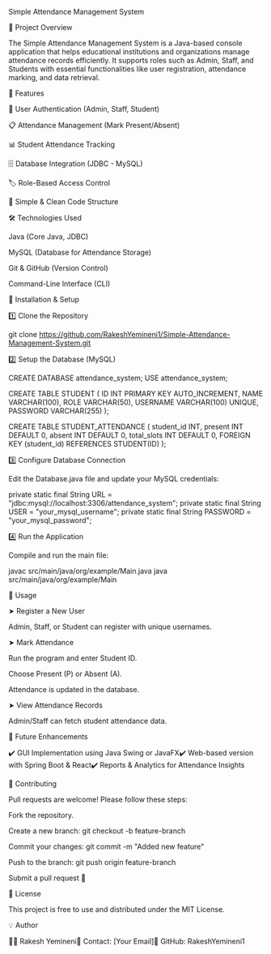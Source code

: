 Simple Attendance Management System




📌 Project Overview

The Simple Attendance Management System is a Java-based console application that helps educational institutions and organizations manage attendance records efficiently. It supports roles such as Admin, Staff, and Students with essential functionalities like user registration, attendance marking, and data retrieval.

🚀 Features

🔐 User Authentication (Admin, Staff, Student)

📋 Attendance Management (Mark Present/Absent)

📊 Student Attendance Tracking

🗄️ Database Integration (JDBC - MySQL)

🏷️ Role-Based Access Control

📁 Simple & Clean Code Structure

🛠️ Technologies Used

Java (Core Java, JDBC)

MySQL (Database for Attendance Storage)

Git & GitHub (Version Control)

Command-Line Interface (CLI)

🎯 Installation & Setup

1️⃣ Clone the Repository

 git clone https://github.com/RakeshYemineni1/Simple-Attendance-Management-System.git

2️⃣ Setup the Database (MySQL)

CREATE DATABASE attendance_system;
USE attendance_system;

CREATE TABLE STUDENT (
    ID INT PRIMARY KEY AUTO_INCREMENT,
    NAME VARCHAR(100),
    ROLE VARCHAR(50),
    USERNAME VARCHAR(100) UNIQUE,
    PASSWORD VARCHAR(255)
);

CREATE TABLE STUDENT_ATTENDANCE (
    student_id INT,
    present INT DEFAULT 0,
    absent INT DEFAULT 0,
    total_slots INT DEFAULT 0,
    FOREIGN KEY (student_id) REFERENCES STUDENT(ID)
);

3️⃣ Configure Database Connection

Edit the Database.java file and update your MySQL credentials:

private static final String URL = "jdbc:mysql://localhost:3306/attendance_system";
private static final String USER = "your_mysql_username";
private static final String PASSWORD = "your_mysql_password";

4️⃣ Run the Application

Compile and run the main file:

javac src/main/java/org/example/Main.java
java src/main/java/org/example/Main

📜 Usage

➤ Register a New User

Admin, Staff, or Student can register with unique usernames.

➤ Mark Attendance

Run the program and enter Student ID.

Choose Present (P) or Absent (A).

Attendance is updated in the database.

➤ View Attendance Records

Admin/Staff can fetch student attendance data.

📌 Future Enhancements

✔️ GUI Implementation using Java Swing or JavaFX✔️ Web-based version with Spring Boot & React✔️ Reports & Analytics for Attendance Insights

🤝 Contributing

Pull requests are welcome! Please follow these steps:

Fork the repository.

Create a new branch: git checkout -b feature-branch

Commit your changes: git commit -m "Added new feature"

Push to the branch: git push origin feature-branch

Submit a pull request 🚀

📜 License

This project is free to use and distributed under the MIT License.

💡 Author

👨‍💻 Rakesh Yemineni📧 Contact: [Your Email]🔗 GitHub: RakeshYemineni1

